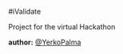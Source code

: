 #iValidate

Project for the virtual Hackathon

**author:** [@YerkoPalma](https://github.com/YerkoPalma)